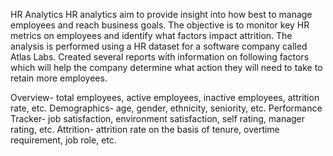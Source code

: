 HR Analytics
HR analytics aim to provide insight into how best to manage employees and reach business goals. The objective is to monitor key HR metrics on employees and identify what factors impact attrition. The analysis is performed using a HR dataset for a software company called Atlas Labs.
Created several reports with information on following factors which will help the company determine what action they will need to take to retain more employees.

Overview- total employees, active employees, inactive employees, attrition rate, etc.
Demographics- age, gender, ethnicity, seniority, etc.
Performance Tracker- job satisfaction, environment satisfaction, self rating, manager rating, etc.
Attrition- attrition rate on the basis of tenure, overtime requirement, job role, etc.
